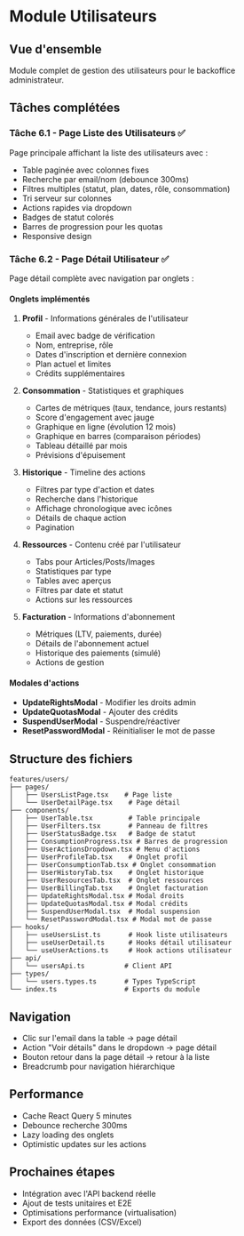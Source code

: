 # Module Utilisateurs

## Vue d'ensemble
Module complet de gestion des utilisateurs pour le backoffice administrateur.

## Tâches complétées

### Tâche 6.1 - Page Liste des Utilisateurs ✅
Page principale affichant la liste des utilisateurs avec :
- Table paginée avec colonnes fixes
- Recherche par email/nom (debounce 300ms)
- Filtres multiples (statut, plan, dates, rôle, consommation)
- Tri serveur sur colonnes
- Actions rapides via dropdown
- Badges de statut colorés
- Barres de progression pour les quotas
- Responsive design

### Tâche 6.2 - Page Détail Utilisateur ✅
Page détail complète avec navigation par onglets :

#### Onglets implémentés
1. **Profil** - Informations générales de l'utilisateur
   - Email avec badge de vérification
   - Nom, entreprise, rôle
   - Dates d'inscription et dernière connexion
   - Plan actuel et limites
   - Crédits supplémentaires

2. **Consommation** - Statistiques et graphiques
   - Cartes de métriques (taux, tendance, jours restants)
   - Score d'engagement avec jauge
   - Graphique en ligne (évolution 12 mois)
   - Graphique en barres (comparaison périodes)
   - Tableau détaillé par mois
   - Prévisions d'épuisement

3. **Historique** - Timeline des actions
   - Filtres par type d'action et dates
   - Recherche dans l'historique
   - Affichage chronologique avec icônes
   - Détails de chaque action
   - Pagination

4. **Ressources** - Contenu créé par l'utilisateur
   - Tabs pour Articles/Posts/Images
   - Statistiques par type
   - Tables avec aperçus
   - Filtres par date et statut
   - Actions sur les ressources

5. **Facturation** - Informations d'abonnement
   - Métriques (LTV, paiements, durée)
   - Détails de l'abonnement actuel
   - Historique des paiements (simulé)
   - Actions de gestion

#### Modales d'actions
- **UpdateRightsModal** - Modifier les droits admin
- **UpdateQuotasModal** - Ajouter des crédits
- **SuspendUserModal** - Suspendre/réactiver
- **ResetPasswordModal** - Réinitialiser le mot de passe

## Structure des fichiers

```
features/users/
├── pages/
│   ├── UsersListPage.tsx    # Page liste
│   └── UserDetailPage.tsx    # Page détail
├── components/
│   ├── UserTable.tsx         # Table principale
│   ├── UserFilters.tsx       # Panneau de filtres
│   ├── UserStatusBadge.tsx   # Badge de statut
│   ├── ConsumptionProgress.tsx # Barres de progression
│   ├── UserActionsDropdown.tsx # Menu d'actions
│   ├── UserProfileTab.tsx    # Onglet profil
│   ├── UserConsumptionTab.tsx # Onglet consommation
│   ├── UserHistoryTab.tsx    # Onglet historique
│   ├── UserResourcesTab.tsx  # Onglet ressources
│   ├── UserBillingTab.tsx    # Onglet facturation
│   ├── UpdateRightsModal.tsx # Modal droits
│   ├── UpdateQuotasModal.tsx # Modal crédits
│   ├── SuspendUserModal.tsx  # Modal suspension
│   └── ResetPasswordModal.tsx # Modal mot de passe
├── hooks/
│   ├── useUsersList.ts       # Hook liste utilisateurs
│   ├── useUserDetail.ts      # Hooks détail utilisateur
│   └── useUserActions.ts     # Hook actions utilisateur
├── api/
│   └── usersApi.ts          # Client API
├── types/
│   └── users.types.ts       # Types TypeScript
└── index.ts                 # Exports du module
```

## Navigation
- Clic sur l'email dans la table → page détail
- Action "Voir détails" dans le dropdown → page détail
- Bouton retour dans la page détail → retour à la liste
- Breadcrumb pour navigation hiérarchique

## Performance
- Cache React Query 5 minutes
- Debounce recherche 300ms
- Lazy loading des onglets
- Optimistic updates sur les actions

## Prochaines étapes
- Intégration avec l'API backend réelle
- Ajout de tests unitaires et E2E
- Optimisations performance (virtualisation)
- Export des données (CSV/Excel) 